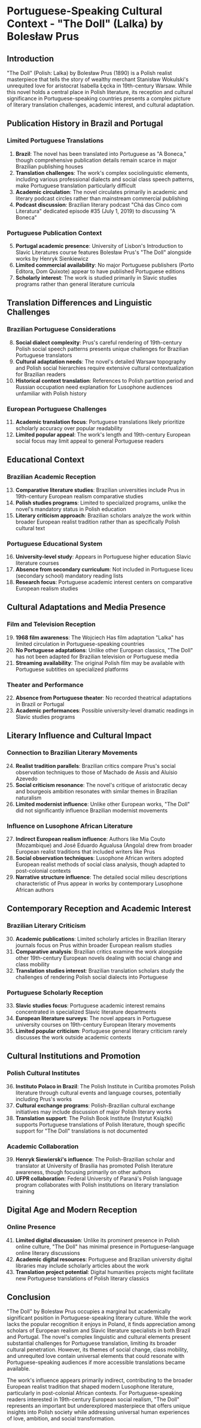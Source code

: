 # Portuguese-Speaking Cultural Context - "The Doll" (Lalka) by Bolesław Prus

## Introduction
"The Doll" (Polish: Lalka) by Bolesław Prus (1890) is a Polish realist masterpiece that tells the story of wealthy merchant Stanisław Wokulski's unrequited love for aristocrat Isabella Łęcka in 19th-century Warsaw. While this novel holds a central place in Polish literature, its reception and cultural significance in Portuguese-speaking countries presents a complex picture of literary translation challenges, academic interest, and cultural adaptation.

## Publication History in Brazil and Portugal

### Limited Portuguese Translations
1. **Brazil**: The novel has been translated into Portuguese as "A Boneca," though comprehensive publication details remain scarce in major Brazilian publishing houses
2. **Translation challenges**: The work's complex sociolinguistic elements, including various professional dialects and social class speech patterns, make Portuguese translation particularly difficult
3. **Academic circulation**: The novel circulates primarily in academic and literary podcast circles rather than mainstream commercial publishing
4. **Podcast discussion**: Brazilian literary podcast "Chá das Cinco com Literatura" dedicated episode #35 (July 1, 2019) to discussing "A Boneca"

### Portuguese Publication Context
5. **Portugal academic presence**: University of Lisbon's Introduction to Slavic Literatures course features Bolesław Prus's "The Doll" alongside works by Henryk Sienkiewicz
6. **Limited commercial availability**: No major Portuguese publishers (Porto Editora, Dom Quixote) appear to have published Portuguese editions
7. **Scholarly interest**: The work is studied primarily in Slavic studies programs rather than general literature curricula

## Translation Differences and Linguistic Challenges

### Brazilian Portuguese Considerations
8. **Social dialect complexity**: Prus's careful rendering of 19th-century Polish social speech patterns presents unique challenges for Brazilian Portuguese translators
9. **Cultural adaptation needs**: The novel's detailed Warsaw topography and Polish social hierarchies require extensive cultural contextualization for Brazilian readers
10. **Historical context translation**: References to Polish partition period and Russian occupation need explanation for Lusophone audiences unfamiliar with Polish history

### European Portuguese Challenges
11. **Academic translation focus**: Portuguese translations likely prioritize scholarly accuracy over popular readability
12. **Limited popular appeal**: The work's length and 19th-century European social focus may limit appeal to general Portuguese readers

## Educational Context

### Brazilian Academic Reception
13. **Comparative literature studies**: Brazilian universities include Prus in 19th-century European realism comparative studies
14. **Polish studies programs**: Limited to specialized programs, unlike the novel's mandatory status in Polish education
15. **Literary criticism approach**: Brazilian scholars analyze the work within broader European realist tradition rather than as specifically Polish cultural text

### Portuguese Educational System
16. **University-level study**: Appears in Portuguese higher education Slavic literature courses
17. **Absence from secondary curriculum**: Not included in Portuguese liceu (secondary school) mandatory reading lists
18. **Research focus**: Portuguese academic interest centers on comparative European realism studies

## Cultural Adaptations and Media Presence

### Film and Television Reception
19. **1968 film awareness**: The Wojciech Has film adaptation "Lalka" has limited circulation in Portuguese-speaking countries
20. **No Portuguese adaptations**: Unlike other European classics, "The Doll" has not been adapted for Brazilian television or Portuguese media
21. **Streaming availability**: The original Polish film may be available with Portuguese subtitles on specialized platforms

### Theater and Performance
22. **Absence from Portuguese theater**: No recorded theatrical adaptations in Brazil or Portugal
23. **Academic performances**: Possible university-level dramatic readings in Slavic studies programs

## Literary Influence and Cultural Impact

### Connection to Brazilian Literary Movements
24. **Realist tradition parallels**: Brazilian critics compare Prus's social observation techniques to those of Machado de Assis and Aluísio Azevedo
25. **Social criticism resonance**: The novel's critique of aristocratic decay and bourgeois ambition resonates with similar themes in Brazilian naturalism
26. **Limited modernist influence**: Unlike other European works, "The Doll" did not significantly influence Brazilian modernist movements

### Influence on Lusophone African Literature
27. **Indirect European realism influence**: Authors like Mia Couto (Mozambique) and José Eduardo Agualusa (Angola) drew from broader European realist traditions that included writers like Prus
28. **Social observation techniques**: Lusophone African writers adopted European realist methods of social class analysis, though adapted to post-colonial contexts
29. **Narrative structure influence**: The detailed social milieu descriptions characteristic of Prus appear in works by contemporary Lusophone African authors

## Contemporary Reception and Academic Interest

### Brazilian Literary Criticism
30. **Academic publications**: Limited scholarly articles in Brazilian literary journals focus on Prus within broader European realism studies
31. **Comparative analysis**: Brazilian critics examine the work alongside other 19th-century European novels dealing with social change and class mobility
32. **Translation studies interest**: Brazilian translation scholars study the challenges of rendering Polish social dialects into Portuguese

### Portuguese Scholarly Reception
33. **Slavic studies focus**: Portuguese academic interest remains concentrated in specialized Slavic literature departments
34. **European literature surveys**: The novel appears in Portuguese university courses on 19th-century European literary movements
35. **Limited popular criticism**: Portuguese general literary criticism rarely discusses the work outside academic contexts

## Cultural Institutions and Promotion

### Polish Cultural Institutes
36. **Instituto Polaco in Brazil**: The Polish Institute in Curitiba promotes Polish literature through cultural events and language courses, potentially including Prus's works
37. **Cultural exchange programs**: Polish-Brazilian cultural exchange initiatives may include discussion of major Polish literary works
38. **Translation support**: The Polish Book Institute (Instytut Książki) supports Portuguese translations of Polish literature, though specific support for "The Doll" translations is not documented

### Academic Collaboration
39. **Henryk Siewierski's influence**: The Polish-Brazilian scholar and translator at University of Brasília has promoted Polish literature awareness, though focusing primarily on other authors
40. **UFPR collaboration**: Federal University of Paraná's Polish language program collaborates with Polish institutions on literary translation training

## Digital Age and Modern Reception

### Online Presence
41. **Limited digital discussion**: Unlike its prominent presence in Polish online culture, "The Doll" has minimal presence in Portuguese-language online literary discussions
42. **Academic digital resources**: Portuguese and Brazilian university digital libraries may include scholarly articles about the work
43. **Translation project potential**: Digital humanities projects might facilitate new Portuguese translations of Polish literary classics

## Conclusion

"The Doll" by Bolesław Prus occupies a marginal but academically significant position in Portuguese-speaking literary culture. While the work lacks the popular recognition it enjoys in Poland, it finds appreciation among scholars of European realism and Slavic literature specialists in both Brazil and Portugal. The novel's complex linguistic and cultural elements present substantial challenges for Portuguese translation, limiting its broader cultural penetration. However, its themes of social change, class mobility, and unrequited love contain universal elements that could resonate with Portuguese-speaking audiences if more accessible translations became available.

The work's influence appears primarily indirect, contributing to the broader European realist tradition that shaped modern Lusophone literature, particularly in post-colonial African contexts. For Portuguese-speaking readers interested in 19th-century European social realism, "The Doll" represents an important but underexplored masterpiece that offers unique insights into Polish society while addressing universal human experiences of love, ambition, and social transformation.